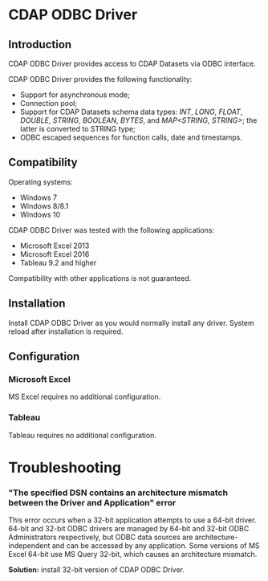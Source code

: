 # CDAP ODBC Driver

## Introduction

CDAP ODBC Driver provides access to CDAP Datasets via ODBC interface.

CDAP ODBC Driver provides the following functionality:
 * Support for asynchronous mode;
 * Connection pool;
 * Support for CDAP Datasets schema data types: *INT*, *LONG*, *FLOAT*, *DOUBLE*, *STRING*, *BOOLEAN*, *BYTES*, 
and *MAP\<STRING, STRING\>*; the latter is converted to STRING type;
 * ODBC escaped sequences for function calls, date and timestamps.


## Compatibility

Operating systems:
 * Windows 7
 * Windows 8/8.1
 * Windows 10

CDAP ODBC Driver was tested with the following applications:
 * Microsoft Excel 2013
 * Microsoft Excel 2016
 * Tableau 9.2 and higher

Compatibility with other applications is not guaranteed.


## Installation

Install CDAP ODBC Driver as you would normally install any driver. System reload after installation is required.


## Configuration

### Microsoft Excel
MS Excel requires no additional configuration.

### Tableau
Tableau requires no additional configuration.


# Troubleshooting

### "The specified DSN contains an architecture mismatch between the Driver and Application" error
This error occurs when a 32-bit application attempts to use a 64-bit driver. 64-bit and 32-bit ODBC drivers are managed by 64-bit and 32-bit ODBC Administrators respectively, but ODBC data sources are architecture-independent and can be accessed by any application. Some versions of MS Excel 64-bit use MS Query 32-bit, which causes an architecture mismatch.

**Solution:** install 32-bit version of CDAP ODBC Driver.
